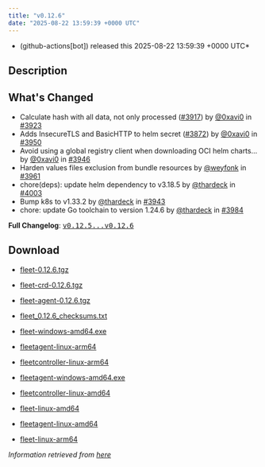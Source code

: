 ```yaml
---
title: "v0.12.6"
date: "2025-08-22 13:59:39 +0000 UTC"
---
```



* (github-actions[bot]) released this 2025-08-22 13:59:39 +0000 UTC*



## Description


<h2>What's Changed</h2>
<ul>
<li>Calculate hash with all data, not only processed (<a class="issue-link js-issue-link" data-error-text="Failed to load title" data-id="3269687059" data-permission-text="Title is private" data-url="https://github.com/rancher/fleet/issues/3917" data-hovercard-type="pull_request" data-hovercard-url="/rancher/fleet/pull/3917/hovercard" href="https://github.com/rancher/fleet/pull/3917">#3917</a>) by <a class="user-mention notranslate" data-hovercard-type="user" data-hovercard-url="/users/0xavi0/hovercard" data-octo-click="hovercard-link-click" data-octo-dimensions="link_type:self" href="https://github.com/0xavi0">@0xavi0</a> in <a class="issue-link js-issue-link" data-error-text="Failed to load title" data-id="3270212794" data-permission-text="Title is private" data-url="https://github.com/rancher/fleet/issues/3923" data-hovercard-type="pull_request" data-hovercard-url="/rancher/fleet/pull/3923/hovercard" href="https://github.com/rancher/fleet/pull/3923">#3923</a></li>
<li>Adds InsecureTLS and BasicHTTP to helm secret (<a class="issue-link js-issue-link" data-error-text="Failed to load title" data-id="3215703560" data-permission-text="Title is private" data-url="https://github.com/rancher/fleet/issues/3872" data-hovercard-type="pull_request" data-hovercard-url="/rancher/fleet/pull/3872/hovercard" href="https://github.com/rancher/fleet/pull/3872">#3872</a>) by <a class="user-mention notranslate" data-hovercard-type="user" data-hovercard-url="/users/0xavi0/hovercard" data-octo-click="hovercard-link-click" data-octo-dimensions="link_type:self" href="https://github.com/0xavi0">@0xavi0</a> in <a class="issue-link js-issue-link" data-error-text="Failed to load title" data-id="3292557865" data-permission-text="Title is private" data-url="https://github.com/rancher/fleet/issues/3950" data-hovercard-type="pull_request" data-hovercard-url="/rancher/fleet/pull/3950/hovercard" href="https://github.com/rancher/fleet/pull/3950">#3950</a></li>
<li>Avoid using a global registry client when downloading OCI helm charts… by <a class="user-mention notranslate" data-hovercard-type="user" data-hovercard-url="/users/0xavi0/hovercard" data-octo-click="hovercard-link-click" data-octo-dimensions="link_type:self" href="https://github.com/0xavi0">@0xavi0</a> in <a class="issue-link js-issue-link" data-error-text="Failed to load title" data-id="3292357419" data-permission-text="Title is private" data-url="https://github.com/rancher/fleet/issues/3946" data-hovercard-type="pull_request" data-hovercard-url="/rancher/fleet/pull/3946/hovercard" href="https://github.com/rancher/fleet/pull/3946">#3946</a></li>
<li>Harden values files exclusion from bundle resources by <a class="user-mention notranslate" data-hovercard-type="user" data-hovercard-url="/users/weyfonk/hovercard" data-octo-click="hovercard-link-click" data-octo-dimensions="link_type:self" href="https://github.com/weyfonk">@weyfonk</a> in <a class="issue-link js-issue-link" data-error-text="Failed to load title" data-id="3296791362" data-permission-text="Title is private" data-url="https://github.com/rancher/fleet/issues/3961" data-hovercard-type="pull_request" data-hovercard-url="/rancher/fleet/pull/3961/hovercard" href="https://github.com/rancher/fleet/pull/3961">#3961</a></li>
<li>chore(deps): update helm dependency to v3.18.5 by <a class="user-mention notranslate" data-hovercard-type="user" data-hovercard-url="/users/thardeck/hovercard" data-octo-click="hovercard-link-click" data-octo-dimensions="link_type:self" href="https://github.com/thardeck">@thardeck</a> in <a class="issue-link js-issue-link" data-error-text="Failed to load title" data-id="3324347784" data-permission-text="Title is private" data-url="https://github.com/rancher/fleet/issues/4003" data-hovercard-type="pull_request" data-hovercard-url="/rancher/fleet/pull/4003/hovercard" href="https://github.com/rancher/fleet/pull/4003">#4003</a></li>
<li>Bump k8s to v1.33.2 by <a class="user-mention notranslate" data-hovercard-type="user" data-hovercard-url="/users/thardeck/hovercard" data-octo-click="hovercard-link-click" data-octo-dimensions="link_type:self" href="https://github.com/thardeck">@thardeck</a> in <a class="issue-link js-issue-link" data-error-text="Failed to load title" data-id="3289504688" data-permission-text="Title is private" data-url="https://github.com/rancher/fleet/issues/3943" data-hovercard-type="pull_request" data-hovercard-url="/rancher/fleet/pull/3943/hovercard" href="https://github.com/rancher/fleet/pull/3943">#3943</a></li>
<li>chore: update Go toolchain to version 1.24.6 by <a class="user-mention notranslate" data-hovercard-type="user" data-hovercard-url="/users/thardeck/hovercard" data-octo-click="hovercard-link-click" data-octo-dimensions="link_type:self" href="https://github.com/thardeck">@thardeck</a> in <a class="issue-link js-issue-link" data-error-text="Failed to load title" data-id="3312982965" data-permission-text="Title is private" data-url="https://github.com/rancher/fleet/issues/3984" data-hovercard-type="pull_request" data-hovercard-url="/rancher/fleet/pull/3984/hovercard" href="https://github.com/rancher/fleet/pull/3984">#3984</a></li>
</ul>
<p><strong>Full Changelog</strong>: <a class="commit-link" href="https://github.com/rancher/fleet/compare/v0.12.5...v0.12.6"><tt>v0.12.5...v0.12.6</tt></a></p>



## Download


* [fleet-0.12.6.tgz](https://github.com/rancher/fleet/releases/download/v0.12.6/fleet-0.12.6.tgz)

* [fleet-crd-0.12.6.tgz](https://github.com/rancher/fleet/releases/download/v0.12.6/fleet-crd-0.12.6.tgz)

* [fleet-agent-0.12.6.tgz](https://github.com/rancher/fleet/releases/download/v0.12.6/fleet-agent-0.12.6.tgz)

* [fleet_0.12.6_checksums.txt](https://github.com/rancher/fleet/releases/download/v0.12.6/fleet_0.12.6_checksums.txt)

* [fleet-windows-amd64.exe](https://github.com/rancher/fleet/releases/download/v0.12.6/fleet-windows-amd64.exe)

* [fleetagent-linux-arm64](https://github.com/rancher/fleet/releases/download/v0.12.6/fleetagent-linux-arm64)

* [fleetcontroller-linux-arm64](https://github.com/rancher/fleet/releases/download/v0.12.6/fleetcontroller-linux-arm64)

* [fleetagent-windows-amd64.exe](https://github.com/rancher/fleet/releases/download/v0.12.6/fleetagent-windows-amd64.exe)

* [fleetcontroller-linux-amd64](https://github.com/rancher/fleet/releases/download/v0.12.6/fleetcontroller-linux-amd64)

* [fleet-linux-amd64](https://github.com/rancher/fleet/releases/download/v0.12.6/fleet-linux-amd64)

* [fleetagent-linux-amd64](https://github.com/rancher/fleet/releases/download/v0.12.6/fleetagent-linux-amd64)

* [fleet-linux-arm64](https://github.com/rancher/fleet/releases/download/v0.12.6/fleet-linux-arm64)




*Information retrieved from [here](https://github.com/rancher/fleet/releases/tag/v0.12.6)*

